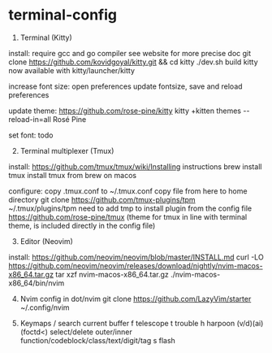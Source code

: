 # terminal-config

1. Terminal (Kitty)

install:
require gcc and go compiler see website for more precise doc
git clone https://github.com/kovidgoyal/kitty.git && cd kitty
./dev.sh build
kitty now available with kitty/launcher/kitty

increase font size:
open preferences update fontsize, save and reload preferences

update theme:
https://github.com/rose-pine/kitty
kitty +kitten themes --reload-in=all Rosé Pine

set font:
todo

2. Terminal multiplexer (Tmux)

install:
https://github.com/tmux/tmux/wiki/Installing instructions
brew install tmux install tmux from brew on macos

configure:
copy .tmux.conf to ~/.tmux.conf copy file from here to home directory
git clone https://github.com/tmux-plugins/tpm ~/.tmux/plugins/tpm need to add tmp to install plugin from the config file
https://github.com/rose-pine/tmux (theme for tmux in line with terminal theme, is included directly in the config file)

3. Editor (Neovim)

install:
https://github.com/neovim/neovim/blob/master/INSTALL.md
curl -LO https://github.com/neovim/neovim/releases/download/nightly/nvim-macos-x86_64.tar.gz
tar xzf nvim-macos-x86_64.tar.gz
./nvim-macos-x86_64/bin/nvim

4. Nvim config in dot/nvim
git clone https://github.com/LazyVim/starter ~/.config/nvim

5. Keymaps
<Space>/ search current buffer
<Space>f telescope
<Space>t trouble
<Space>h harpoon
(v/d)(ai)(foctd<) select/delete outer/inner function/codeblock/class/text/digit/tag
s flash
